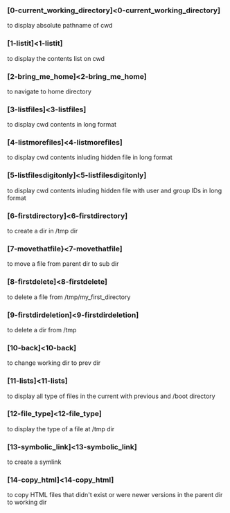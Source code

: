 ### [0-current_working_directory]<0-current_working_directory]
to display absolute pathname of cwd

### [1-listit]<1-listit]
to display the contents list on cwd

### [2-bring_me_home]<2-bring_me_home]
to navigate to home directory

### [3-listfiles]<3-listfiles]
to display cwd contents in long format

### [4-listmorefiles]<4-listmorefiles]
to display cwd contents inluding hidden file in long format

### [5-listfilesdigitonly]<5-listfilesdigitonly]
to display cwd contents inluding hidden file with user and group IDs in long format

### [6-firstdirectory]<6-firstdirectory]
to create a dir in /tmp dir

### [7-movethatfile}<7-movethatfile]
to move a file from parent dir to sub dir

### [8-firstdelete]<8-firstdelete]
to delete a file from /tmp/my_first_directory

### [9-firstdirdeletion]<9-firstdirdeletion]
to delete a dir from /tmp

### [10-back]<10-back]
to change working dir to prev dir

### [11-lists]<11-lists]
to display all type of files in the current with previous and /boot directory

### [12-file_type]<12-file_type]
to display the type of a file at /tmp dir

### [13-symbolic_link]<13-symbolic_link]
to create a symlink

### [14-copy_html]<14-copy_html]
to copy HTML files that didn't exist or were newer versions in the parent dir to working dir
